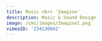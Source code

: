 ```yaml
---
title: Music <br> 'Imagine'
description: Music & Sound Design
image: /cms/images/Imagine1.png
vimeoID: '234136662'
---
```








